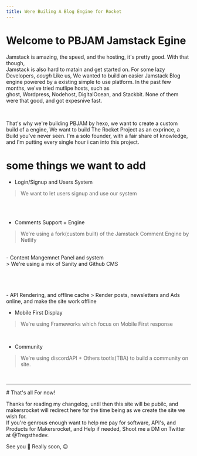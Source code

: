 ```yaml
---
title: Were Builing A Blog Engine for Rocket
---
```

# Welcome to PBJAM Jamstack Egine

 Jamstack is amazing, the speed, and the hosting, it's pretty good. With that though, <br> Jamstack is also hard to matain and get started on. For some lazy Developers, *cough* Like us, We wanted to build an easier Jamstack Blog engine powered by a existing simple to use platform. In the past few months, we've tried mutlipe hosts, such as <br> ghost, Wordpress, Nodehost, DigitalOcean, and Stackbit. None of them were that good, and got expesnive fast.
 
 <br>
 
 That's why we're building PBJAM by hexo, we want to create a custom build of a engine, We want to build The Rocket Project as an exprince, a Build you've never seen. I'm a solo founder, with a fair share of knowledge, and I'm putting every single hour i can into this project.
 <br>
 
# some things we want to add

 - Login/Signup and Users System
 > We want to let users signup and use our system
 
 <br>
 <br>
 
 - Comments Support + Engine <br>
 > We're using a fork(custom built) of the Jamstack Comment Engine by Netlify
 
 <br>
  - Content Mangemnet Panel and system <br>
  > We're using a mix of Sanity and Github CMS 
  
  <br>
  <br>
<br>
<br>
<br>
  -  API Rendering, and offline cache
  > Render posts, newsletters and Ads online, and make the site work offline
   
   <br>
   
   - Mobile First Display
   > We're using Frameworks which focus on Mobile First response
   <br>

 -  Community 
  > We're using discordAPI + Others tootls(TBA) to build a community on site.
<br>
<hr>
# That's all For now!

Thanks for reading my changelog, until then this site will be pubilc, and makersrocket will redirect here for the time being as we create the site we wish for. <br>
If you're genrous enough want to help me pay for software, API's, and Products for Makersrocket, and Help if needed, Shoot me a DM on Twitter at @Tregsthedev.

See you  👋 Really soon, 😉
   
